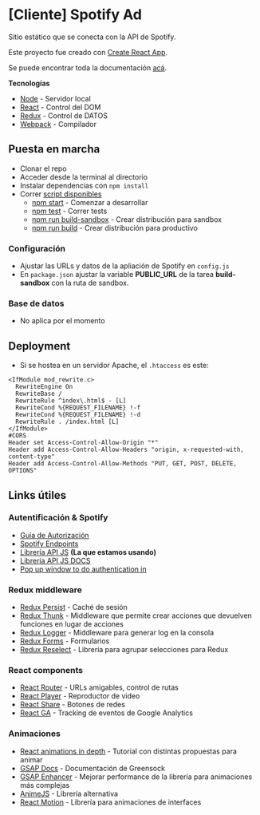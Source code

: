 # [Cliente] Spotify Ad
Sitio estático que se conecta con la API de Spotify.

Este proyecto fue creado con [Create React App](https://github.com/facebookincubator/create-react-app).

Se puede encontrar toda la documentación [acá](https://github.com/facebookincubator/create-react-app/blob/master/packages/react-scripts/template/README.md).

__Tecnologías__
* [Node](https://nodejs.org/) - Servidor local
* [React](https://reactjs.org/) - Control del DOM
* [Redux](http://redux.js.org/) - Control de DATOS
* [Webpack](http://webpack.js.org/) - Compilador


## Puesta en marcha
* Clonar el repo
* Acceder desde la terminal al directorio
* Instalar dependencias con `npm install`
* Correr [script disponibles](#available-scripts)
  * [npm start](#npm-start) - Comenzar a desarrollar
  * [npm test](#npm-test) - Correr tests
  * [npm run build-sandbox](#npm-run-build) - Crear distribución para sandbox
  * [npm run build](#npm-run-build) - Crear distribución para productivo


### Configuración
- Ajustar las URLs y datos de la apliación de Spotify en `config.js`
- En `package.json` ajustar la variable __PUBLIC_URL__ de la tarea __build-sandbox__ con la ruta de sandbox.


### Base de datos
- No aplica por el momento


## Deployment
- Si se hostea en un servidor Apache, el `.htaccess` es este:
```
<IfModule mod_rewrite.c>
  RewriteEngine On
  RewriteBase /
  RewriteRule ^index\.html$ - [L]
  RewriteCond %{REQUEST_FILENAME} !-f
  RewriteCond %{REQUEST_FILENAME} !-d
  RewriteRule . /index.html [L]
</IfModule>
#CORS
Header set Access-Control-Allow-Origin "*"
Header add Access-Control-Allow-Headers "origin, x-requested-with, content-type"
Header add Access-Control-Allow-Methods "PUT, GET, POST, DELETE, OPTIONS"
```

## Links útiles

### Autentificación & Spotify
* [Guía de Autorización](https://developer.spotify.com/web-api/authorization-guide/#authorization-code-flow)
* [Spotify Endpoints](https://developer.spotify.com/web-api/endpoint-reference/)
* [Librería API JS](https://github.com/jmperez/spotify-web-api-js) __(La que estamos usando)__
* [Librería API JS DOCS](https://doxdox.org/jmperez/spotify-web-api-js)
* [Pop up window to do authentication in](https://github.com/jaredhanson/passport-facebook/issues/188)

### Redux middleware
* [Redux Persist](https://github.com/rt2zz/redux-persist) - Caché de sesión
* [Redux Thunk](https://github.com/gaearon/redux-thunk) - Middleware que permite crear acciones que devuelven funciones en lugar de acciones
* [Redux Logger](https://github.com/evgenyrodionov/redux-logger) - Middleware para generar log en la consola
* [Redux Forms](https://redux-form.com/7.2.0/) - Formularios
* [Redux Reselect](https://github.com/reactjs/reselect) - Librería para agrupar selecciones para Redux


### React components
* [React Router](https://reacttraining.com/react-router) - URLs amigables, control de rutas
* [React Player](https://github.com/CookPete/react-player) - Reproductor de video
* [React Share](https://github.com/nygardk/react-share) - Botones de redes
* [React GA](https://github.com/react-ga/react-ga) - Tracking de eventos de Google Analytics

### Animaciones
* [React animations in depth](https://medium.com/react-native-training/react-animations-in-depth-433e2b3f0e8e) - Tutorial con distintas propuestas para animar
* [GSAP Docs](https://greensock.com/docs) - Documentación de Greensock
* [GSAP Enhancer](https://github.com/azazdeaz/react-gsap-enhancer) - Mejorar performance de la librería para animaciones más complejas
* [AnimeJS](https://github.com/hyperfuse/react-anime) - Librería alternativa
* [React Motion](https://github.com/chenglou/react-motion) - Librería para animaciones de interfaces
